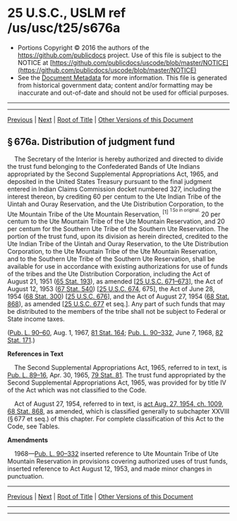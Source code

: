 ---
---

# 25 U.S.C., USLM ref /us/usc/t25/s676a

* Portions Copyright © 2016 the authors of the https://github.com/publicdocs project.
  Use of this file is subject to the NOTICE at [https://github.com/publicdocs/uscode/blob/master/NOTICE](https://github.com/publicdocs/uscode/blob/master/NOTICE)
* See the [Document Metadata](././../../../../..//README.md) for more information.
  This file is generated from historical government data; content and/or formatting may be inaccurate and out-of-date and should not be used for official purposes.

----------
----------

[Previous](./../../../../..//us/usc/t25/ch14/schXXVII/m__us_usc_t25_s676.md) | [Next](./../../../../..//us/usc/t25/ch14/schXXVII/m__us_usc_t25_s676b.md) | [Root of Title](./../../../../../) | [Other Versions of this Document](https://publicdocs.github.io/go/links?ns=uslm&ref=%2Fus%2Fusc%2Ft25%2Fs676a)

## § 676a. Distribution of judgment fund

    The Secretary of the Interior is hereby authorized and directed to divide the trust fund belonging to the Confederated Bands of Ute Indians appropriated by the Second Supplemental Appropriations Act, 1965, and deposited in the United States Treasury pursuant to the final judgment entered in Indian Claims Commission docket numbered 327, including the interest thereon, by crediting 60 per centum to the Ute Indian Tribe of the Uintah and Ouray Reservation, and the Ute Distribution Corporation, to the Ute Mountain Tribe of the Ute Mountain Reservation, <sup>\[1\]</sup>  <sup><sup> 1 So in original. </sup></sup>  20 per centum to the Ute Mountain Tribe of the Ute Mountain Reservation, and 20 per centum for the Southern Ute Tribe of the Southern Ute Reservation. The portion of the trust fund, upon its division as herein directed, credited to the Ute Indian Tribe of the Uintah and Ouray Reservation, to the Ute Distribution Corporation, to the Ute Mountain Tribe of the Ute Mountain Reservation, and to the Southern Ute Tribe of the Southern Ute Reservation, shall be available for use in accordance with existing authorizations for use of funds of the tribes and the Ute Distribution Corporation, including the Act of August 21, 1951 ([65 Stat. 193][/us/stat/65/193]), as amended \[[25 U.S.C. 671–673][/us/usc/t25/s671–673]\], the Act of August 12, 1953 ([67 Stat. 540][/us/stat/67/540]) \[[25 U.S.C. 674][/us/usc/t25/s674], 675\], the Act of June 28, 1954 ([68 Stat. 300][/us/stat/68/300]) \[[25 U.S.C. 676][/us/usc/t25/s676]\], and the Act of August 27, 1954 ([68 Stat. 868][/us/stat/68/868]), as amended \[[25 U.S.C. 677][/us/usc/t25/s677] et seq.\]. Any part of such funds that may be distributed to the members of the tribe shall not be subject to Federal or State income taxes.

([Pub. L. 90–60][/us/pl/90/60], Aug. 1, 1967, [81 Stat. 164][/us/stat/81/164]; [Pub. L. 90–332][/us/pl/90/332], June 7, 1968, [82 Stat. 171][/us/stat/82/171].)

 __References in Text__ 

    The Second Supplemental Appropriations Act, 1965, referred to in text, is [Pub. L. 89–16][/us/pl/89/16], Apr. 30, 1965, [79 Stat. 81][/us/stat/79/81]. The trust fund appropriated by the Second Supplemental Appropriations Act, 1965, was provided for by title IV of the Act which was not classified to the Code.

    Act of August 27, 1954, referred to in text, is [act Aug. 27, 1954, ch. 1009][/us/act/1954-08-27/ch1009], [68 Stat. 868][/us/stat/68/868], as amended, which is classified generally to subchapter XXVIII (§ 677 et seq.) of this chapter. For complete classification of this Act to the Code, see Tables.

 __Amendments__ 

    1968—[Pub. L. 90–332][/us/pl/90/332] inserted reference to Ute Mountain Tribe of Ute Mountain Reservation in provisions covering authorized uses of trust funds, inserted reference to Act August 12, 1953, and made minor changes in punctuation.

----------

[Previous](./../../../../..//us/usc/t25/ch14/schXXVII/m__us_usc_t25_s676.md) | [Next](./../../../../..//us/usc/t25/ch14/schXXVII/m__us_usc_t25_s676b.md) | [Root of Title](./../../../../../) | [Other Versions of this Document](https://publicdocs.github.io/go/links?ns=uslm&ref=%2Fus%2Fusc%2Ft25%2Fs676a)

----------
----------

[/us/stat/65/193]: https://publicdocs.github.io/go/links?ns=uslm&ref=%2Fus%2Fstat%2F65%2F193
[/us/usc/t25/s671–673]: https://publicdocs.github.io/go/links?ns=uslm&ref=%2Fus%2Fusc%2Ft25%2Fs671%E2%80%93673
[/us/stat/67/540]: https://publicdocs.github.io/go/links?ns=uslm&ref=%2Fus%2Fstat%2F67%2F540
[/us/usc/t25/s674]: https://publicdocs.github.io/go/links?ns=uslm&ref=%2Fus%2Fusc%2Ft25%2Fs674
[/us/stat/68/300]: https://publicdocs.github.io/go/links?ns=uslm&ref=%2Fus%2Fstat%2F68%2F300
[/us/usc/t25/s676]: https://publicdocs.github.io/go/links?ns=uslm&ref=%2Fus%2Fusc%2Ft25%2Fs676
[/us/stat/68/868]: https://publicdocs.github.io/go/links?ns=uslm&ref=%2Fus%2Fstat%2F68%2F868
[/us/usc/t25/s677]: https://publicdocs.github.io/go/links?ns=uslm&ref=%2Fus%2Fusc%2Ft25%2Fs677
[/us/pl/90/60]: https://publicdocs.github.io/go/links?ns=uslm&ref=%2Fus%2Fpl%2F90%2F60
[/us/stat/81/164]: https://publicdocs.github.io/go/links?ns=uslm&ref=%2Fus%2Fstat%2F81%2F164
[/us/pl/90/332]: https://publicdocs.github.io/go/links?ns=uslm&ref=%2Fus%2Fpl%2F90%2F332
[/us/stat/82/171]: https://publicdocs.github.io/go/links?ns=uslm&ref=%2Fus%2Fstat%2F82%2F171
[/us/pl/89/16]: https://publicdocs.github.io/go/links?ns=uslm&ref=%2Fus%2Fpl%2F89%2F16
[/us/stat/79/81]: https://publicdocs.github.io/go/links?ns=uslm&ref=%2Fus%2Fstat%2F79%2F81
[/us/act/1954-08-27/ch1009]: https://publicdocs.github.io/go/links?ns=uslm&ref=%2Fus%2Fact%2F1954-08-27%2Fch1009
[/us/stat/68/868]: https://publicdocs.github.io/go/links?ns=uslm&ref=%2Fus%2Fstat%2F68%2F868
[/us/pl/90/332]: https://publicdocs.github.io/go/links?ns=uslm&ref=%2Fus%2Fpl%2F90%2F332


